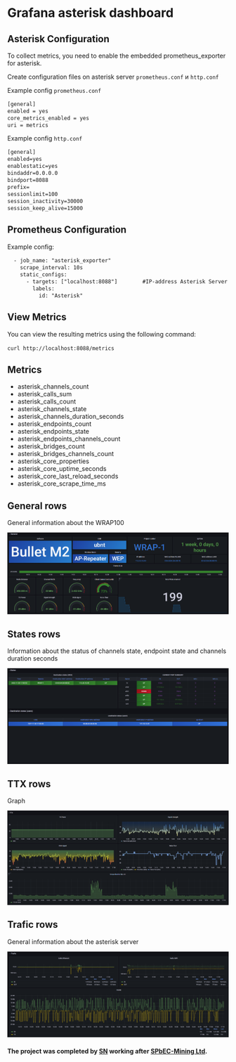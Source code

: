# Grafana asterisk dashboard
## Asterisk Configuration
To collect metrics, you need to enable the embedded prometheus_exporter for asterisk.


Сreate configuration files on asterisk server `prometheus.conf` и `http.conf`

Example config `prometheus.conf`
```
[general]
enabled = yes
core_metrics_enabled = yes
uri = metrics
```

Example config `http.conf`
```
[general]
enabled=yes
enablestatic=yes
bindaddr=0.0.0.0
bindport=8088
prefix=
sessionlimit=100
session_inactivity=30000
session_keep_alive=15000
```

## Prometheus Configuration
Example config:
```
  - job_name: "asterisk_exporter"
    scrape_interval: 10s
    static_configs:
      - targets: ["localhost:8088"]        #IP-address Asterisk Server
        labels:
          id: "Asterisk"
```

## View Metrics
You can view the resulting metrics using the following command: 

`curl http://localhost:8088/metrics`

## Metrics
* asterisk_channels_count
* asterisk_calls_sum
* asterisk_calls_count
* asterisk_channels_state
* asterisk_channels_duration_seconds
* asterisk_endpoints_count
* asterisk_endpoints_state
* asterisk_endpoints_channels_count
* asterisk_bridges_count
* asterisk_bridges_channels_count
* asterisk_core_properties
* asterisk_core_uptime_seconds
* asterisk_core_last_reload_seconds
* asterisk_core_scrape_time_ms

## General rows
General information about the WRAP100

![image alt](/images/General.png)

## States rows
Information about the status of channels state, endpoint state and channels duration seconds

![image alt](/images/States.png)

## TTX rows
Graph

![image alt](/images/TTX.png)

## Trafic rows
General information about the asterisk server

![image alt](/images/Trafic.png)

#### The project was completed by [SN](https://github.com/StanislavVN) working after [SPbEC-Mining Ltd](https://github.com/smtech-ru).
